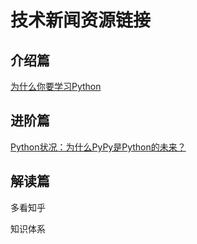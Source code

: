 # 技术新闻资源链接


## 介绍篇

[为什么你要学习Python](http://jakevdp.github.io/blog/2012/09/20/why-python-is-the-last/)


## 进阶篇

[Python状况：为什么PyPy是Python的未来？](https://blog.csdn.net/yaofengzhuzhu/article/details/9323247)



## 解读篇

多看知乎

知识体系











